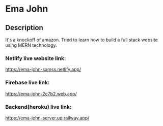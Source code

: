 # Ema John

## Description

It's a knockoff of amazon. Tried to learn how to build a full stack website using MERN technology. 

### Netlify live website link:
https://ema-john-samss.netlify.app/

### Firebase live link:
https://ema-john-2c7b2.web.app/

### Backend(heroku) live link: 
https://ema-john-server.up.railway.app/

